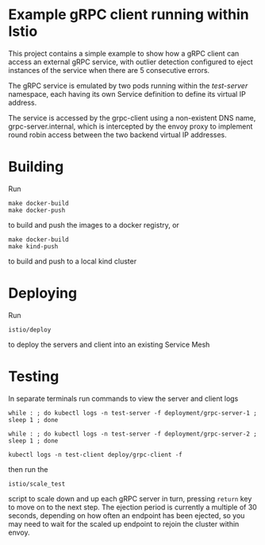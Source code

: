 # Example gRPC client running within Istio

This project contains a simple example to show how a gRPC client can access an external gRPC service, with outlier detection configured to eject instances of the service when there are 5 consecutive errors.

The gRPC service is emulated by two pods running within the *test-server* namespace, each having its own Service definition to define its virtual IP address.

The service is accessed by the grpc-client using a non-existent DNS name, grpc-server.internal, which is intercepted by the envoy proxy to implement round robin access between the two backend virtual IP addresses.

# Building

Run 
```
make docker-build
make docker-push
```
to build and push the images to a docker registry, or
```
make docker-build
make kind-push
```
to build and push to a local kind cluster

# Deploying

Run
```
istio/deploy
```
to deploy the servers and client into an existing Service Mesh

# Testing

In separate terminals run commands to view the server and client logs
```
while : ; do kubectl logs -n test-server -f deployment/grpc-server-1 ; sleep 1 ; done
```
```
while : ; do kubectl logs -n test-server -f deployment/grpc-server-2 ; sleep 1 ; done
```
```
kubectl logs -n test-client deploy/grpc-client -f
```

then run the
```
istio/scale_test
```
script to scale down and up each gRPC server in turn, pressing `return` key to move on to the next step.  The ejection period is currently a multiple of 30 seconds, depending on how often an endpoint has been ejected, so you may need to wait for the scaled up endpoint to rejoin the cluster within envoy.